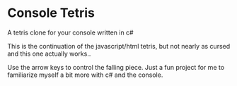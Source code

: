 # Console Tetris

A tetris clone for your console written in c#

This is the continuation of the javascript/html tetris, but not nearly as cursed and this one actually works.. 

Use the arrow keys to control the falling piece. Just a fun project for me to familiarize myself a bit more with c# and the console. 
